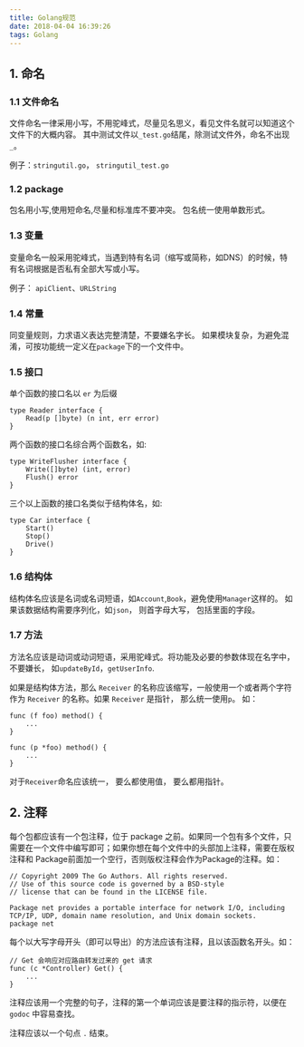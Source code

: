 ```yaml
---
title: Golang规范
date: 2018-04-04 16:39:26
tags: Golang
---
```


## 1. 命名

### 1.1 文件命名
文件命名一律采用小写，不用驼峰式，尽量见名思义，看见文件名就可以知道这个文件下的大概内容。
其中测试文件以`_test.go`结尾，除测试文件外，命名不出现`_`。

例子：`stringutil.go`， `stringutil_test.go`

### 1.2 package
包名用小写,使用短命名,尽量和标准库不要冲突。
包名统一使用单数形式。

### 1.3 变量
变量命名一般采用驼峰式，当遇到特有名词（缩写或简称，如DNS）的时候，特有名词根据是否私有全部大写或小写。

例子： `apiClient`、`URLString`

### 1.4 常量
同变量规则，力求语义表达完整清楚，不要嫌名字长。
如果模块复杂，为避免混淆，可按功能统一定义在`package`下的一个文件中。

### 1.5 接口
单个函数的接口名以 `er` 为后缀

```
type Reader interface {
    Read(p []byte) (n int, err error)
}
```

两个函数的接口名综合两个函数名，如:

```
type WriteFlusher interface {
    Write([]byte) (int, error)
    Flush() error
}
```

三个以上函数的接口名类似于结构体名，如:

```
type Car interface {
    Start() 
    Stop()
    Drive()
}
```

### 1.6 结构体
结构体名应该是名词或名词短语，如`Account`,`Book`，避免使用`Manager`这样的。
如果该数据结构需要序列化，如`json`， 则首字母大写， 包括里面的字段。

### 1.7 方法
方法名应该是动词或动词短语，采用驼峰式。将功能及必要的参数体现在名字中， 不要嫌长， 如`updateById`，`getUserInfo`.

如果是结构体方法，那么 `Receiver` 的名称应该缩写，一般使用一个或者两个字符作为 `Receiver` 的名称。如果 `Receiver` 是指针， 那么统一使用`p`。 如：

```
func (f foo) method() {
	...
}
```

```
func (p *foo) method() {
	...
}
```

对于`Receiver`命名应该统一， 要么都使用值， 要么都用指针。

## 2. 注释

每个包都应该有一个包注释，位于 package 之前。如果同一个包有多个文件，只需要在一个文件中编写即可；如果你想在每个文件中的头部加上注释，需要在版权注释和 Package前面加一个空行，否则版权注释会作为Package的注释。如：

```
// Copyright 2009 The Go Authors. All rights reserved.
// Use of this source code is governed by a BSD-style
// license that can be found in the LICENSE file.

Package net provides a portable interface for network I/O, including
TCP/IP, UDP, domain name resolution, and Unix domain sockets.
package net
```

每个以大写字母开头（即可以导出）的方法应该有注释，且以该函数名开头。如：

```
// Get 会响应对应路由转发过来的 get 请求
func (c *Controller) Get() {
    ...
}
```

注释应该用一个完整的句子，注释的第一个单词应该是要注释的指示符，以便在 `godoc` 中容易查找。

注释应该以一个句点 `.` 结束。